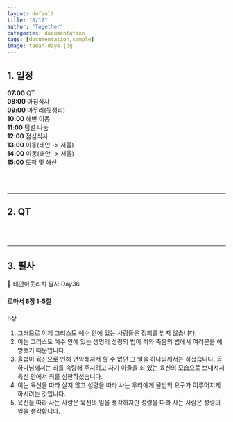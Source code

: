 ```yaml
---
layout: default
title: "8/17"
author: "Together"
categories: documentation
tags: [documentation,sample]
image: taean-day4.jpg
---
```


## 1. 일정
**07:00**  QT  
**08:00**  아침식사  
**09:00**  마무리(뒷정리)  
**10:00**  해변 이동  
**11:00**  팀별 나눔  
**12:00**  점심식사  
**13:00**  이동(태안 -> 서울)  
**14:00**  이동(태안 -> 서울)  
**15:00**  도착 및 해산

<br>
<br>
<hr>

## 2. QT


<br>
<br>
<hr>


## 3. 필사
📝 태안아웃리치 필사 Day36

#### 로마서 8장 1-5절

8장
1. 그러므로 이제 그리스도 예수 안에 있는 사람들은 정죄를 받지 않습니다.
2. 이는 그리스도 예수 안에 있는 생명의 성령의 법이 죄와 죽음의 법에서 여러분을 해방했기 때문입니다.
3. 율법이 육신으로 인해 연약해져서 할 수 없던 그 일을 하나님께서는 하셨습니다. 곧 하나님께서는 죄를 속량해 주시려고 자기 아들을 죄 있는 육신의 모습으로 보내셔서 육신 안에서 죄를 심판하셨습니다.
4. 이는 육신을 따라 살지 않고 성령을 따라 사는 우리에게 율법의 요구가 이루어지게 하시려는 것입니다.
5. 육신을 따라 사는 사람은 육신의 일을 생각하지만 성령을 따라 사는 사람은 성령의 일을 생각합니다.
